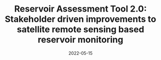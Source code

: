 ---
title: "Reservoir Assessment Tool 2.0: Stakeholder driven improvements to satellite remote sensing based reservoir monitoring"
collection: publications
status: Published
category: manuscript
permalink: /publication/2022-reservoir-assessment-tool-2
date: 2022-05-15
venue: 'Environmental Modelling &amp; Software'
paperurl: 'https://doi.org/10.1016/j.envsoft.2022.105533'
citation: 'Das, P., Hossain, F., Khan, S., Biswas, N. K., Lee, H., Piman, T., Meechaiya, C., Ghimire, U., &amp; Hosen, K. (2022). Reservoir Assessment Tool 2.0: Stakeholder driven improvements to satellite remote sensing based reservoir monitoring. Environmental Modelling &amp; Software, 157, 105533. https://doi.org/10.1016/j.envsoft.2022.105533'
---